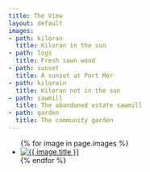 ```yaml
---
title: The View
layout: default
images:
- path: kiloran
  title: Kiloran in the sun
- path: logs
  title: Fresh sawn wood
- path: sunset
  title: A sunset at Port Mor
- path: kilorain
  title: Kiloran not in the sun
- path: sawmill
  title: The abandoned estate sawmill
- path: garden
  title: The community garden
---
```


<ul class="gallery">
  {% for image in page.images %}
    <li><a href="images/{{ image.path }}.jpeg"><img src="images/{{ image.path }}.jpeg" alt="{{ image.title }}" /></a></li>
  {% endfor %}
</ul>
